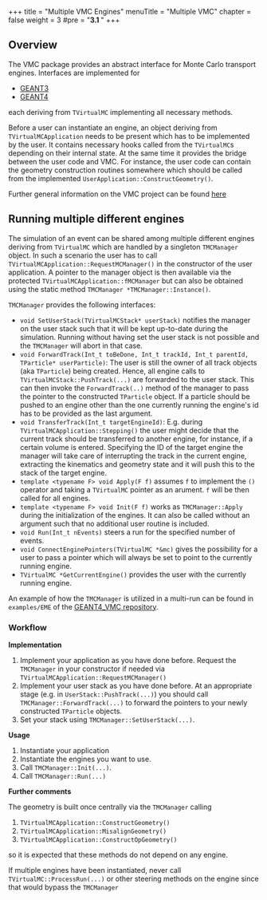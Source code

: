 +++
title = "Multiple VMC Engines"
menuTitle = "Multiple VMC"
chapter = false
weight = 3
#pre = "<b>3.1 </b>"
+++

## Overview

The VMC package provides an abstract interface for Monte Carlo transport engines. Interfaces are implemented for
* [GEANT3](https://github.com/vmc-project/geant3)
* [GEANT4](https://github.com/vmc-project/geant4_vmc)

each deriving from `TVirtualMC` implementing all necessary methods.

Before a user can instantiate an engine, an object deriving from `TVirtualMCApplication` needs to be present which has to be implemented by the user. It contains necessary hooks called from the `TVirtualMC`s depending on their internal state. At the same time it provides the bridge between the user code and VMC. For instance, the user code can contain the geometry construction routines somewhere which should be called from the implemented `UserApplication::ConstructGeometry()`.

Further general information on the VMC project can be found [here](https://root.cern.ch/vmc)

## Running multiple different engines

The simulation of an event can be shared among multiple different engines deriving from `TVirtualMC` which are handled by a singleton `TMCManager` object. In such a scenario the user has to call `TVirtualMCApplication::RequestMCManager()` in the constructor of the user application. A pointer to the manager object is then available via the protected `TVirtualMCApplication::fMCManager` but can also be obtained using the static method `TMCManager *TMCManager::Instance()`.

`TMCManager` provides the following interfaces:

* `void SetUserStack(TVirtualMCStack* userStack)` notifies the manager on the user stack such that it will be kept up-to-date during the simulation. Running without having set the user stack is not possible and the `TMCManager` will abort in that case.
* `void ForwardTrack(Int_t toBeDone, Int_t trackId, Int_t parentId, TParticle* userParticle)`: The user is still the owner of all track objects (aka `TParticle`) being created. Hence, all engine calls to `TVirtualMCStack::PushTrack(...)` are forwarded to the user stack. This can then invoke the `ForwardTrack(..)` method of the manager to pass the pointer to the constructed `TParticle` object. If a particle should be pushed to an engine other than the one currently running the engine's id has to be provided as the last argument.
* `void TransferTrack(Int_t targetEngineId)`: E.g. during `TVirtualMCApplication::Stepping()` the user might decide that the current track should be transferred to another engine, for instance, if a certain volume is entered. Specifying the ID of the target engine the manager will take care of interrupting the track in the current engine, extracting the kinematics and geometry state and it will push this to the stack of the target engine.
* `template <typename F> void Apply(F f)` assumes `f` to implement the `()` operator and taking a `TVirtualMC` pointer as an arument. `f` will be then called for all engines.
* `template <typename F> void Init(F f)` works as `TMCManager::Apply` during the initialization of the engines. It can also be called without an argument such that no additional user routine is included.
* `void Run(Int_t nEvents)` steers a run for the specified number of events.
* `void ConnectEnginePointers(TVirtualMC *&mc)` gives the possibility for a user to pass a pointer which will always be set to point to the currently running engine.
* `TVirtualMC *GetCurrentEngine()` provides the user with the currently running engine.

An example of how the `TMCManager` is utilized in a multi-run can be found in `examples/EME` of the [GEANT4_VMC repository](https://github.com/vmc-project/geant4_vmc).

### Workflow

**Implementation**
1. Implement your application as you have done before. Request the `TMCManager` in your constructor if needed via `TVirtualMCApplication::RequestMCManager()`
2. Implement your user stack as you have done before. At an appropriate stage (e.g. in `UserStack::PushTrack(...)`) you should call `TMCManager::ForwardTrack(...)` to forward the pointers to your newly constructed `TParticle` objects.
3. Set your stack using `TMCManager::SetUserStack(...)`.

**Usage**
1. Instantiate your application
2. Instantiate the engines you want to use.
3. Call `TMCManager::Init(...)`.
4. Call `TMCManager::Run(...)`

**Further comments**

The geometry is built once centrally via the `TMCManager` calling

1. `TVirtualMCApplication::ConstructGeometry()`
2. `TVirtualMCApplication::MisalignGeometry()`
2. `TVirtualMCApplication::ConstructOpGeometry()`

so it is expected that these methods do not depend on any engine.

If multiple engines have been instantiated, never call `TVirtualMC::ProcessRun(...)` or other steering methods on the engine since that would bypass the `TMCManager`
